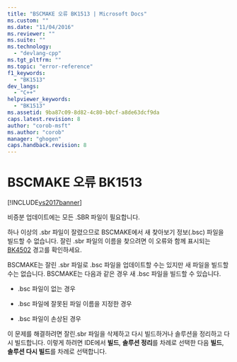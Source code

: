 ```yaml
---
title: "BSCMAKE 오류 BK1513 | Microsoft Docs"
ms.custom: ""
ms.date: "11/04/2016"
ms.reviewer: ""
ms.suite: ""
ms.technology: 
  - "devlang-cpp"
ms.tgt_pltfrm: ""
ms.topic: "error-reference"
f1_keywords: 
  - "BK1513"
dev_langs: 
  - "C++"
helpviewer_keywords: 
  - "BK1513"
ms.assetid: 9ba87c09-8d82-4c80-b0cf-a8de63dcf9da
caps.latest.revision: 8
author: "corob-msft"
ms.author: "corob"
manager: "ghogen"
caps.handback.revision: 8
---
```

# BSCMAKE 오류 BK1513
[!INCLUDE[vs2017banner](../../assembler/inline/includes/vs2017banner.md)]

비증분 업데이트에는 모든 .SBR 파일이 필요합니다.  
  
 하나 이상의 .sbr 파일이 잘렸으므로 BSCMAKE에서 새 찾아보기 정보\(.bsc\) 파일을 빌드할 수 없습니다.  잘린 .sbr 파일의 이름을 찾으려면 이 오류와 함께 표시되는 [BK4502](../../error-messages/tool-errors/bscmake-warning-bk4502.md) 경고를 확인하세요.  
  
 BSCMAKE는 잘린 .sbr 파일로 .bsc 파일을 업데이트할 수는 있지만 새 파일을 빌드할 수는 없습니다.  BSCMAKE는 다음과 같은 경우 새 .bsc 파일을 빌드할 수 있습니다.  
  
-   .bsc 파일이 없는 경우  
  
-   .bsc 파일에 잘못된 파일 이름을 지정한 경우  
  
-   .bsc 파일이 손상된 경우  
  
 이 문제를 해결하려면 잘린.sbr 파일을 삭제하고 다시 빌드하거나 솔루션을 정리하고 다시 빌드합니다.  이렇게 하려면 IDE에서 **빌드**, **솔루션 정리**를 차례로 선택한 다음 **빌드**, **솔루션 다시 빌드**를 차례로 선택합니다.
